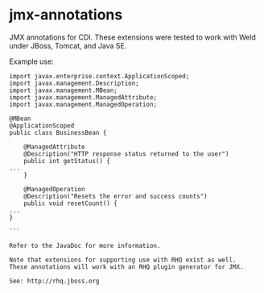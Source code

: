 jmx-annotations
===============

JMX annotations for CDI. These extensions were tested to work with
Weld under JBoss, Tomcat, and Java SE.

Example use:
````
import javax.enterprise.context.ApplicationScoped;
import javax.management.Description;
import javax.management.MBean;
import javax.management.ManagedAttribute;
import javax.management.ManagedOperation;

@MBean
@ApplicationScoped
public class BusinessBean {

    @ManagedAttribute
    @Description("HTTP response status returned to the user")
    public int getStatus() {
...
    }

    @ManagedOperation
    @Description("Resets the error and success counts")
    public void resetCount() {
...
}

```

Refer to the JavaDoc for more information.

Note that extensions for supporting use with RHQ exist as well.
These annotations will work with an RHQ plugin generator for JMX.

See: http://rhq.jboss.org
